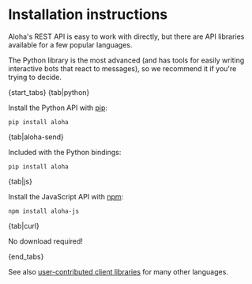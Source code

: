 # Installation instructions

Aloha's REST API is easy to work with directly, but there are API
libraries available for a few popular languages.

The Python library is the most advanced (and has tools for easily
writing interactive bots that react to messages), so we recommend it
if you're trying to decide.

{start_tabs}
{tab|python}

Install the Python API with [pip](https://pypi.python.org/pypi/aloha/):

```
pip install aloha
```

{tab|aloha-send}

Included with the Python bindings:

```
pip install aloha
```

{tab|js}

Install the JavaScript API with [npm](https://www.npmjs.com/package/aloha-js):

```
npm install aloha-js
```

{tab|curl}

No download required!

{end_tabs}

See also [user-contributed client libraries](/api/client-libraries)
for many other languages.
